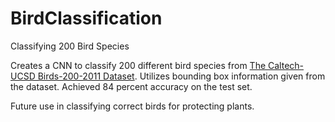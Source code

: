 # BirdClassification
Classifying 200 Bird Species

Creates a CNN to classify 200 different bird species from [The Caltech-UCSD Birds-200-2011 Dataset](https://authors.library.caltech.edu/records/cvm3y-5hh21). Utilizes bounding box information given from the dataset. Achieved 84 percent accuracy on the test set. 

Future use in classifying correct birds for protecting plants. 
